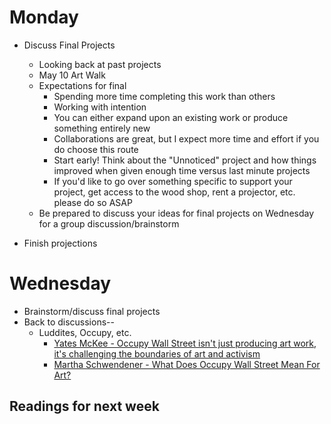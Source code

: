 # Monday

+ Discuss Final Projects
	+ Looking back at past projects
	+ May 10 Art Walk
	+ Expectations for final
		+ Spending more time completing this work than others
		+ Working with intention
		+ You can either expand upon an existing work or produce something entirely new
		+ Collaborations are great, but I expect more time and effort if you do choose this route
		+ Start early! Think about the "Unnoticed" project and how things improved when given enough time versus last minute projects
		+ If you'd like to go over something specific to support your project, get access to the wood shop, rent a projector, etc. please do so ASAP
	+ Be prepared to discuss your ideas for final projects on Wednesday for a group discussion/brainstorm

+ Finish projections

# Wednesday

+ Brainstorm/discuss final projects
+ Back to discussions--
	+ Luddites, Occupy, etc.
		+ [Yates McKee - Occupy Wall Street isn't just producing art work, it's challenging the boundaries of art and activism](https://www.thenation.com/article/arts-occupation/)
		+ [Martha Schwendener - What Does Occupy Wall Street Mean For Art?](https://www.villagevoice.com/2011/10/19/what-does-occupy-wall-street-mean-for-art/)

## Readings for next week
